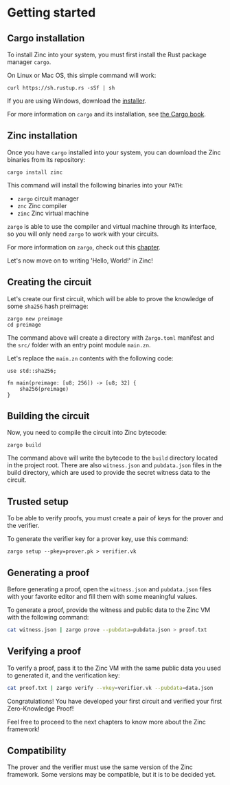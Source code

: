 # Getting started

## Cargo installation

To install Zinc into your system, you must first install the Rust package manager `cargo`.

On Linux or Mac OS, this simple command will work:

`curl https://sh.rustup.rs -sSf | sh`

If you are using Windows, download the [installer](https://win.rustup.rs/).

For more information on `cargo` and its installation, see
[the Cargo book](https://doc.rust-lang.org/cargo/getting-started/installation.html).

## Zinc installation

Once you have `cargo` installed into your system, you can download the Zinc
binaries from its repository:

`cargo install zinc`

This command will install the following binaries into your `PATH`:

- `zargo` circuit manager
- `znc` Zinc compiler
- `zinc` Zinc virtual machine

`zargo` is able to use the compiler and virtual machine through its interface,
so you will only need `zargo` to work with your circuits.

For more information on `zargo`, check out this [chapter](./09-zargo-circuit-manager/00-overview.md).

Let's now move on to writing 'Hello, World!' in Zinc!

## Creating the circuit

Let's create our first circuit, which will be able to prove the knowledge of
some `sha256` hash preimage:

```
zargo new preimage
cd preimage
```

The command above will create a directory with `Zargo.toml` manifest and the `src/`
folder with an entry point module `main.zn`.

Let's replace the `main.zn` contents with the following code:

```rust,no_run,noplaypen
use std::sha256;

fn main(preimage: [u8; 256]) -> [u8; 32] {
    sha256(preimage)
}
```

## Building the circuit

Now, you need to compile the circuit into Zinc bytecode:

`zargo build`

The command above will write the bytecode to the `build` directory located in
the project root. There are also `witness.json` and `pubdata.json` files in the
build directory, which are used to provide the secret witness data to the circuit.

## Trusted setup

To be able to verify proofs, you must create a pair of keys for the prover and
the verifier.

To generate the verifier key for a prover key, use this command:

`zargo setup --pkey=prover.pk > verifier.vk`

## Generating a proof

Before generating a proof, open the `witness.json` and `pubdata.json` files with
your favorite editor and fill them with some meaningful values.

To generate a proof, provide the witness and public data to the Zinc VM with
the following command:

```bash
cat witness.json | zargo prove --pubdata=pubdata.json > proof.txt
```

## Verifying a proof

To verify a proof, pass it to the Zinc VM with the same public data you used to
generated it, and the verification key:

```bash
cat proof.txt | zargo verify --vkey=verifier.vk --pubdata=data.json
```

Congratulations! You have developed your first circuit and verified your first
Zero-Knowledge Proof!

Feel free to proceed to the next chapters to know more about the Zinc framework!

## Compatibility

The prover and the verifier must use the same version of the Zinc framework.
Some versions may be compatible, but it is to be decided yet.
